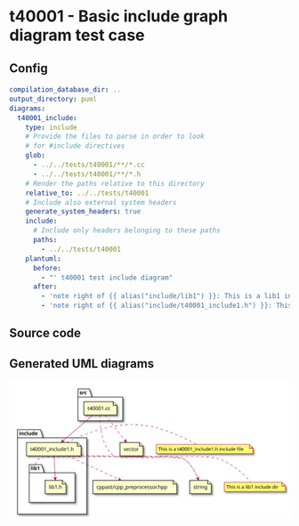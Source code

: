# t40001 - Basic include graph diagram test case
## Config
```yaml
compilation_database_dir: ..
output_directory: puml
diagrams:
  t40001_include:
    type: include
    # Provide the files to parse in order to look
    # for #include directives
    glob:
      - ../../tests/t40001/**/*.cc
      - ../../tests/t40001/**/*.h
    # Render the paths relative to this directory
    relative_to: ../../tests/t40001
    # Include also external system headers
    generate_system_headers: true
    include:
      # Include only headers belonging to these paths
      paths:
        - ../../tests/t40001
    plantuml:
      before:
        - "' t40001 test include diagram"
      after:
        - 'note right of {{ alias("include/lib1") }}: This is a lib1 include dir'
        - 'note right of {{ alias("include/t40001_include1.h") }}: This is a t40001_include1.h include file'
```
## Source code
## Generated UML diagrams
![t40001_include](./t40001_include.svg "Basic include graph diagram test case")
